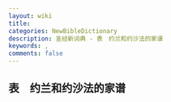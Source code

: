 ```yaml
---
layout: wiki
title: 
categories: NewBibleDictionary
description: 圣经新词典 - 表　约兰和约沙法的家谱
keywords: , 
comments: false
---
```


## 表　约兰和约沙法的家谱












